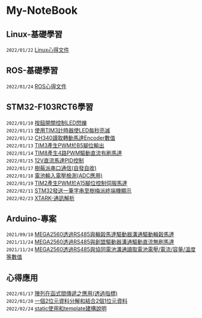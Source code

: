 # My-NoteBook

## Linux-基礎學習
```2022/01/22``` [Linux心得文件](https://github.com/superwsl3/Linux-Study.git)<br>

## ROS-基礎學習
```2022/01/24``` [ROS心得文件](https://github.com/superwsl3/ROS-Study.git)<br>

## STM32-F103RCT6學習
```2022/01/10``` [按鈕開關控制LED閃爍](https://github.com/superwsl3/STMF103RCT6-Key_Control_Led.git)<br>
```2022/01/11``` [使用TIM3計時器使LED每秒亮滅](https://github.com/superwsl3/STMF103RCT6-TIM3.git)<br>
```2022/01/12``` [CH340讀取轉動馬達Encoder數值](https://github.com/superwsl3/STMF103RCT6-Encoder_Read.git)<br>
```2022/01/13``` [TIM3產生PWM於B5腳位輸出](https://github.com/superwsl3/STMF103RCT6-TIM3_PWM.git)<br>
```2022/01/14``` [TIM8產生4路PWM驅動直流有刷馬達](https://github.com/superwsl3/STM32F103RCT6-Motor_Control.git)<br>
```2022/01/15``` [12V直流馬達PID控制](https://github.com/superwsl3/STM32F103RCT6-DC_Motor_PID.git)<br>
```2022/01/17``` [樹莓派串口通信(自發自收)](https://github.com/superwsl3/STMF103RCT6-Raspi_COM.git)<br>
```2022/01/18``` [電池輸入電壓檢測(ADC應用)](https://github.com/superwsl3/STMF103RCT6-Battery_Detect.git)<br>
```2022/01/19``` [TIM2產生PWM於A15腳位控制伺服馬達](https://github.com/superwsl3/STMF103RCT6-Servo_motor_control.git)<br>
```2022/02/11``` [STM32發送一筆字串至樹梅派終端機顯示](https://github.com/superwsl3/STMF103RCT6-Boost_aiso_com_send.git)<br>
```2022/02/23``` [XTARK-通訊解析](https://github.com/superwsl3/STM32-F103RCT6-XTARK_Usart.git)<br>

## Arduino-專案
```2021/09/10``` [MEGA2560透過RS485與輪榖馬達驅動器溝通驅動輪榖馬達](https://github.com/superwsl3/Arduino_RS485_Motor_Driver_ZLAC8015D_LIB.git)<br>
```2021/11/24``` [MEGA2560透過RS485與創盟驅動器溝通驅動直流無刷馬達](https://github.com/superwsl3/Arduino_RS485_Motor_Driver_K045CQE_LIB.git)<br>
```2021/11/24``` [MEGA2560透過RS485與協同電池溝通讀取電池電壓/電流/容量/溫度等數值](https://github.com/superwsl3/Arduino_RS485_Battery_US2432_LIB.git)<br>

## 心得應用
```2022/01/17``` [陣列在函式間傳遞之應用(透過指標)](https://github.com/superwsl3/Note_Arrays_function_arguments.git)<br>
```2022/01/20``` [一個2位元資料分解和結合2個1位元資料](https://github.com/superwsl3/Note-comdata_transfer.git)<br>
```2022/02/24``` [static使用和template建構說明](https://github.com/superwsl3/Note-static_using_and_template_establish.git)<br>



